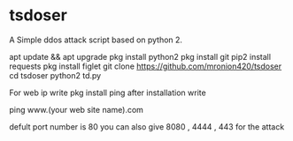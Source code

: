 # tsdoser
A Simple ddos attack script based on python 2.

apt update && apt upgrade
pkg install python2
pkg install git
pip2 install requests
pkg install figlet
git clone https://github.com/mronion420/tsdoser
cd tsdoser
python2 td.py

For web ip write pkg install ping
after installation write

ping www.(your web site name).com
 
defult port number is 80
you can also give 8080 , 4444 , 443 for the attack
